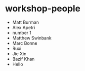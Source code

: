# workshop-people

- Matt Burman
- Alex Apetri
- number 1
- Matthew Swinbank
- Marc Bonne
- Ruxi
- Jie Xin
- Bazif Khan
- Hello 
